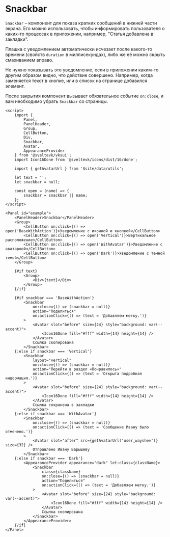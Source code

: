 # Snackbar

`Snackbar` – компонент для показа кратких сообщений в нижней части экрана. Его можно использовать, чтобы информировать пользователя о каких-то процессах в приложении, например, "Статья добавлена в закладки".

Плашка с уведомлением автоматически исчезает после какого-то времени (свойств `duration` в миллисекундах), либо же её можно скрыть смахиванием вправо.

Не нужно показывать это уведомление, если в приложении каким-то другим образом видно, что действие совершено. Например, когда заменяется текст в кнопке, или в список на странице добавился элемент.

После закрытия компонент вызывает обязательное событие `on:close`, и вам необходимо убрать `Snackbar` со страницы.

```svelte frame
<script>
	import {
		Panel,
		PanelHeader,
		Group,
		CellButton,
		Div,
		Snackbar,
		Avatar,
		AppearanceProvider
	} from '@sveltevk/vksui';
	import Icon16Done from '@sveltevk/icons/dist/16/done';

	import { getAvatarUrl } from '$site/data/utils';

	let text = '';
	let snackbar = null;

	const open = (name) => {
		snackbar = snackbar || name;
	};
</script>

<Panel id="example">
	<PanelHeader>Snackbar</PanelHeader>
	<Group>
		<CellButton on:click={() => open('BaseWithAction')}>Уведомление с иконкой и кнопкой</CellButton>
		<CellButton on:click={() => open('Vertical')}>Вертикальное расположение</CellButton>
		<CellButton on:click={() => open('WithAvatar')}>Уведомление с аватаркой</CellButton>
		<CellButton on:click={() => open('Dark')}>Уведомление с темной темой</CellButton>
	</Group>

	{#if text}
		<Group>
			<Div>{text}</Div>
		</Group>
	{/if}

	{#if snackbar === 'BaseWithAction'}
		<Snackbar
			on:close={() => (snackbar = null)}
			action="Поделиться"
			on:actionClick={() => (text = 'Добавляем метку.')}
		>
			<Avatar slot="before" size={24} style="background: var(--accent)">
				<Icon16Done fill="#fff" width={14} height={14} />
			</Avatar>
			Ссылка скопирована
		</Snackbar>
	{:else if snackbar === 'Vertical'}
		<Snackbar
			layout="vertical"
			on:close={() => (snackbar = null)}
			action="Перейти в раздел «Понравилось»"
			on:actionClick={() => (text = 'Открыта подробная информация.')}
		>
			<Avatar slot="before" size={24} style="background: var(--accent)">
				<Icon16Done fill="#fff" width={14} height={14} />
			</Avatar>
			Ссылка сохранена в закладки
		</Snackbar>
	{:else if snackbar === 'WithAvatar'}
		<Snackbar
			on:close={() => (snackbar = null)}
			on:actionClick={() => (text = 'Сообщение Ивану было отменено.')}
		>
			<Avatar slot="after" src={getAvatarUrl('user_wayshev')} size={32} />
			Отправлено Ивану Барышеву
		</Snackbar>
	{:else if snackbar === 'Dark'}
		<AppearanceProvider appearance="dark" let:class={className}>
			<Snackbar
				class={className}
				on:close={() => (snackbar = null)}
				action="Поделиться"
				on:actionClick={() => (text = 'Добавляем метку.')}
			>
				<Avatar slot="before" size={24} style="background: var(--accent)">
					<Icon16Done fill="#fff" width={14} height={14} />
				</Avatar>
				Ссылка скопирована
			</Snackbar>
		</AppearanceProvider>
	{/if}
</Panel>
```
